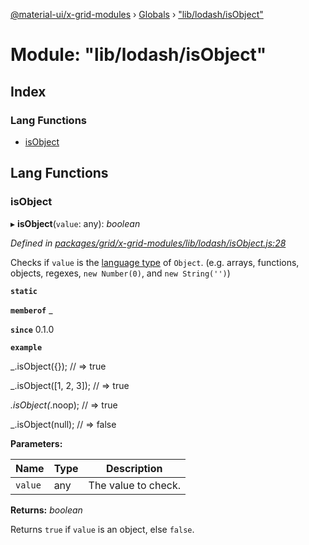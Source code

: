 [@material-ui/x-grid-modules](../README.md) › [Globals](../globals.md) › ["lib/lodash/isObject"](_lib_lodash_isobject_.md)

# Module: "lib/lodash/isObject"

## Index

### Lang Functions

* [isObject](_lib_lodash_isobject_.md#isobject)

## Lang Functions

###  isObject

▸ **isObject**(`value`: any): *boolean*

*Defined in [packages/grid/x-grid-modules/lib/lodash/isObject.js:28](https://github.com/mui-org/material-ui-x/blob/a679779/packages/grid/x-grid-modules/lib/lodash/isObject.js#L28)*

Checks if `value` is the
[language type](http://www.ecma-international.org/ecma-262/7.0/#sec-ecmascript-language-types)
of `Object`. (e.g. arrays, functions, objects, regexes, `new Number(0)`, and `new String('')`)

**`static`** 

**`memberof`** _

**`since`** 0.1.0

**`example`** 

_.isObject({});
// => true

_.isObject([1, 2, 3]);
// => true

_.isObject(_.noop);
// => true

_.isObject(null);
// => false

**Parameters:**

Name | Type | Description |
------ | ------ | ------ |
`value` | any | The value to check. |

**Returns:** *boolean*

Returns `true` if `value` is an object, else `false`.
